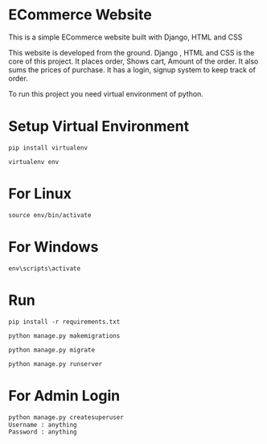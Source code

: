 # ECommerce Website
This is a  simple ECommerce website built with Django, HTML and CSS

This website is developed from the ground. Django , HTML and CSS is the core of this project. It places order, Shows cart, Amount of the order. It also sums the prices of purchase. It has a login, signup system to keep track of order. 

To run this project you need virtual environment of python.

# Setup Virtual Environment

`pip install virtualenv`

`virtualenv env`

# For Linux

`source env/bin/activate`

# For Windows

`env\scripts\activate`

# Run

`pip install -r requirements.txt`

`python manage.py makemigrations`

`python manage.py migrate`

`python manage.py runserver`

# For Admin Login

```python
python manage.py createsuperuser
Username : anything
Password : anything